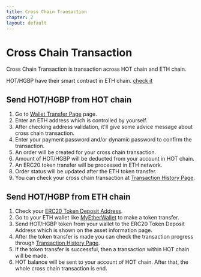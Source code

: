 ```yaml
---
title: Cross Chain Transaction
chapter: 2
layout: default
---
```


# Cross Chain Transaction

Cross Chain Transaction is transaction across HOT chain and ETH chain.

HOT/HGBP have their smart contract in ETH chain. [check it](erc20)

## Send HOT/HGBP from HOT chain

1. Go to [Wallet Transfer Page](https://www.hotwallet.tech/transfer) page.
2. Enter an ETH address which is controlled by yourself.
3. After checking address validation, it'll give some advice message about cross chain transaction.
4. Enter your payment password and/or dynamic password to confirm the transaction.
5. An order will be created for your cross chain transaction.
6. Amount of HOT/HGBP will be deducted from your account in HOT chain.
7. An ERC20 token transfer will be processed in ETH network.
8. Order status will be updated after the ETH token transfer.
9. You can check your cross chain transaction at [Transaction History Page](https://www.hotwallet.tech/history?type=2).

## Send HOT/HGBP from ETH chain

1. Check your [ERC20 Token Deposit Address](https://www.hotwallet.tech/walletinfo).
2. Go to your ETH wallet like [MyEtherWallet](https://www.myetherwallet.com/) to make a token transfer.
3. Send HOT/HGBP token from your wallet to the ERC20 Token Deposit Address which is shown on the asset information page.
4. After the token transfer is made you can check the transaction progress through [Transaction History Page](https://www.hotwallet.tech/history?type=2).
5. If the token transfer is successful, then a transaction within HOT chain will be made.
6. HOT balance will be sent to your account of HOT chain. After that, the whole cross chain transaction is end.